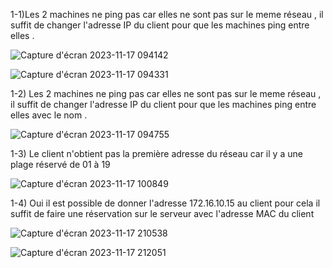 1-1)Les 2 machines ne ping pas car elles ne sont pas sur le meme réseau , il suffit de changer l'adresse IP du client pour que les machines ping entre elles .

![Capture d'écran 2023-11-17 094142](https://github.com/Bouns77/checkpoint2/assets/144699498/8e1d5d27-acb0-4aa4-9d80-dc82e3ab8985)

![Capture d'écran 2023-11-17 094331](https://github.com/Bouns77/checkpoint2/assets/144699498/92dd677d-68b5-42bc-ad3b-4094b254822e)

1-2) Les 2 machines ne ping pas car elles ne sont pas sur le meme réseau , il suffit de changer l'adresse IP du client pour que les machines ping entre elles avec le nom .

![Capture d'écran 2023-11-17 094755](https://github.com/Bouns77/checkpoint2/assets/144699498/1d0da1ac-27a5-4bad-a1c1-f99fc1383900)

1-3) Le client n'obtient pas la première adresse du réseau car il y a une plage réservé de 01 à 19

![Capture d'écran 2023-11-17 100849](https://github.com/Bouns77/checkpoint2/assets/144699498/ca721919-70e6-4494-983c-65a556528ac0)

1-4) Oui il est possible de donner l'adresse 172.16.10.15 au client pour cela il suffit de faire une réservation sur le serveur avec l'adresse MAC du client 

![Capture d'écran 2023-11-17 210538](https://github.com/Bouns77/checkpoint2/assets/144699498/8eb74efd-9461-4674-964e-1ebf2b9b4029)

![Capture d'écran 2023-11-17 212051](https://github.com/Bouns77/checkpoint2/assets/144699498/3ef3bd28-17c5-486a-b394-28439e17d955)
